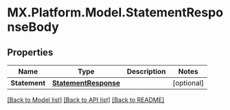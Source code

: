 # MX.Platform.Model.StatementResponseBody

## Properties

Name | Type | Description | Notes
------------ | ------------- | ------------- | -------------
**Statement** | [**StatementResponse**](StatementResponse.md) |  | [optional] 

[[Back to Model list]](../README.md#documentation-for-models) [[Back to API list]](../README.md#documentation-for-api-endpoints) [[Back to README]](../README.md)

